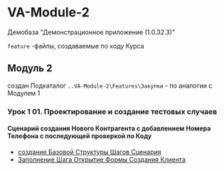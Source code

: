 # VA-Module-2


Демобаза "Демонстрационное приложение (1.0.32.3)"

`feature` -файлы,  создаваемые  по  ходу Курса

## Модуль  2

 создан Подкаталог  `..VA-Module-2\Features\Закупки` -  по аналогии  с Модулем 1 
### Урок 1 01. Проектирование и создание тестовых случаев

#### Сценарий создания Нового Контрагента с добавлением Номера Телефона с последующей  проверкой  по Коду

- [создание Базовой Структуры Шагов Сценария ](https://github.com/alex-dev-2020/VA-Module-2/commit/5c563cc4b47b29bbb8ed25dc3887923f22f07f0a)
- [Заполнение Шага Открытие Формы Создания Клиента](https://github.com/alex-dev-2020/VA-Module-2/commit/884a1ddd8cebea7e1bdc50214299512c0bbfea93)
   
   
